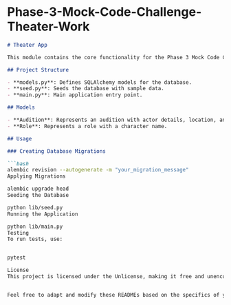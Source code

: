 # Phase-3-Mock-Code-Challenge-Theater-Work
```markdown
# Theater App

This module contains the core functionality for the Phase 3 Mock Code Challenge: Theater Work.

## Project Structure

- **models.py**: Defines SQLAlchemy models for the database.
- **seed.py**: Seeds the database with sample data.
- **main.py**: Main application entry point.

## Models

- **Audition**: Represents an audition with actor details, location, and role association.
- **Role**: Represents a role with a character name.

## Usage

### Creating Database Migrations

```bash
alembic revision --autogenerate -m "your_migration_message"
Applying Migrations

alembic upgrade head
Seeding the Database

python lib/seed.py
Running the Application

python lib/main.py
Testing
To run tests, use:


pytest

License
This project is licensed under the Unlicense, making it free and unencumbered software.


Feel free to adapt and modify these READMEs based on the specifics of your project.